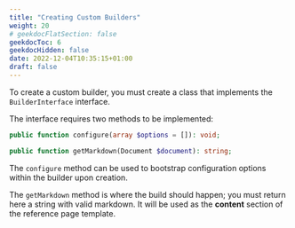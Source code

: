 ```yaml
---
title: "Creating Custom Builders"
weight: 20
# geekdocFlatSection: false
geekdocToc: 6
geekdocHidden: false
date: 2022-12-04T10:35:15+01:00
draft: false
---
```


To create a custom builder, you must create a class that implements the `BuilderInterface` interface. 

The interface requires two methods to be implemented:

```php
public function configure(array $options = []): void;

public function getMarkdown(Document $document): string;
```

The `configure` method can be used to bootstrap configuration options within the builder upon creation. 

The `getMarkdown` method is where the build should happen; you must return here a string with valid markdown. It will be used as the **content** section of the reference page template.